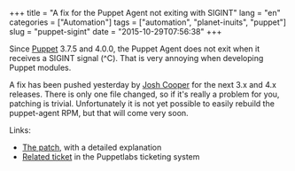 +++
title = "A fix for the Puppet Agent not exiting with SIGINT"
lang = "en"
categories = ["Automation"]
tags = ["automation", "planet-inuits", "puppet"]
slug = "puppet-sigint"
date = "2015-10-29T07:56:38"
+++

Since [Puppet][p] 3.7.5 and 4.0.0, the Puppet Agent does not exit when it receives
a SIGINT signal (^C). That is very annoying when developing Puppet modules.

A fix has been pushed yesterday by [Josh Cooper][jc] for the next 3.x and 4.x
releases. There is only one file changed, so if it's really a problem for you,
patching is trivial. Unfortunately it is not yet possible to easily rebuild
the puppet-agent RPM, but that will come very soon.

Links:

* [The patch][f], with a detailed explanation
* [Related ticket][t] in the Puppetlabs ticketing system

[p]: https://puppetlabs.com
[f]: https://github.com/puppetlabs/puppet/commit/c9a7e6d506768cb1c00767f785339bec512d069e.patch
[t]: https://tickets.puppetlabs.com/browse/PUP-4516
[jc]: https://github.com/joshcooper
